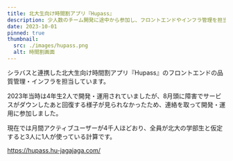 ```yaml
---
title: 北大生向け時間割アプリ『Hupass』
description: 少人数のチーム開発に途中から参加し、フロントエンドやインフラ管理を担当中。
date: 2023-10-01
pinned: true
thumbnail:
  src: ./images/hupass.png
  alt: 時間割画面
---
```


シラバスと連携した北大生向け時間割アプリ『Hupass』のフロントエンドの品質管理・インフラを担当しています。

2023年当時は4年生2人で開発・運用されていましたが、8月頭に障害でサービスがダウンしたあと回復する様子が見られなかったため、連絡を取って開発・運用に参加しました。

現在では月間アクティブユーザーが4千人ほどおり、全員が北大の学部生と仮定すると3人に1人が使っている計算です。

https://hupass.hu-jagajaga.com/
